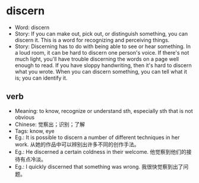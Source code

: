 # discern

- Word: discern
- Story: If you can make out, pick out, or distinguish something, you can discern it. This is a word for recognizing and perceiving things.
- Story: Discerning has to do with being able to see or hear something. In a loud room, it can be hard to discern one person's voice. If there's not much light, you'll have trouble discerning the words on a page well enough to read. If you have sloppy handwriting, then it's hard to discern what you wrote. When you can discern something, you can tell what it is; you can identify it.

## verb

- Meaning: to know, recognize or understand sth, especially sth that is not obvious
- Chinese: 觉察出；识别；了解
- Tags: know, eye
- Eg.: It is possible to discern a number of different techniques in her work. 从她的作品中可以辨别出许多不同的创作手法。
- Eg.: He discerned a certain coldness in their welcome. 他觉察到他们的接待有点冷淡。
- Eg.: I quickly discerned that something was wrong. 我很快觉察到出了问题。

